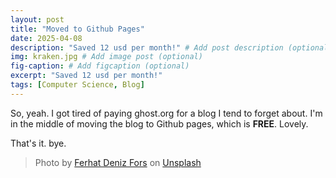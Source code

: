 ```yaml
---
layout: post
title: "Moved to Github Pages"
date: 2025-04-08
description: "Saved 12 usd per month!" # Add post description (optional)
img: kraken.jpg # Add image post (optional)
fig-caption: # Add figcaption (optional)
excerpt: "Saved 12 usd per month!"
tags: [Computer Science, Blog]
---
```


So, yeah. I got tired of paying ghost.org for a blog I tend to forget about. I'm in the middle of moving the blog to Github pages, which is **FREE**. Lovely.

That's it. bye.

> Photo by <a href="https://unsplash.com/@ferhat?utm_content=creditCopyText&utm_medium=referral&utm_source=unsplash">Ferhat Deniz Fors</a> on <a href="https://unsplash.com/photos/logo-K4DyKUmU9Zs?utm_content=creditCopyText&utm_medium=referral&utm_source=unsplash">Unsplash</a>